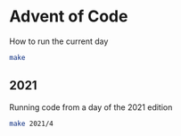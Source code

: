 # Advent of Code

How to run the current day

```sh
make
```

## 2021

Running code from a day of the 2021 edition

```sh
make 2021/4
```
